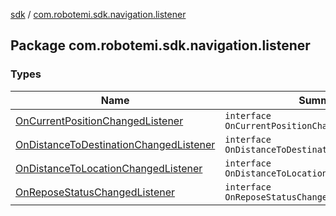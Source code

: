 [sdk](../index.md) / [com.robotemi.sdk.navigation.listener](./index.md)

## Package com.robotemi.sdk.navigation.listener

### Types

| Name | Summary |
|---|---|
| [OnCurrentPositionChangedListener](-on-current-position-changed-listener/index.md) | `interface OnCurrentPositionChangedListener` |
| [OnDistanceToDestinationChangedListener](-on-distance-to-destination-changed-listener/index.md) | `interface OnDistanceToDestinationChangedListener` |
| [OnDistanceToLocationChangedListener](-on-distance-to-location-changed-listener/index.md) | `interface OnDistanceToLocationChangedListener` |
| [OnReposeStatusChangedListener](-on-repose-status-changed-listener/index.md) | `interface OnReposeStatusChangedListener` |

